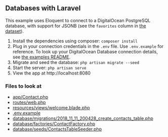 ## Databases with Laravel

This example uses Eloquent to connect to a DigitalOcean PostgreSQL database, with support for JSONB (see the `favorites` column in [the dataset](../README.md#the-dataset)).

1. Install the dependencies using composer: `composer install`
2. Plug in your connection credentials in the `.env` file. Use `.env.example` for reference. To look up your DigitalOcean Database connection details, see [the examples README](../README.md#databases-credentials).
3. Migrate and seed the database: `php artisan migrate --seed`
4. Start the server: `php artisan serve`
5. View the app at http://localhost:8080

### Files to look at

* [app/Contact.php](./app/Contact.php)
* [routes/web.php](./routes/web.php)
* [resources/views/welcome.blade.php](./resources/views/welcome.blade.php)
* [.env.example](./.env.example)
* [database/migrations/2018_11_11_200428_create_contacts_table.php](./database/migrations/2018_11_11_200428_create_contacts_table.php)
* [database/factories/ContactFactory.php](./database/factories/ContactFactory.php)
* [database/seeds/ContactsTableSeeder.php](./database/seeds/ContactsTableSeeder.php)